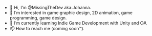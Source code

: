 - 👋 Hi, I’m @MissingTheDev aka Johanna.
- 👀 I’m interested in game graphic design, 2D animation, game programming, game design.
- 🌱 I’m currently learning Indie Game Development with Unity and C#.
- 📫 How to reach me (coming soon:tm:).

<!---
MissingTheDev/MissingTheDev is a ✨ special ✨ repository because its `README.md` (this file) appears on your GitHub profile.
You can click the Preview link to take a look at your changes.
--->
